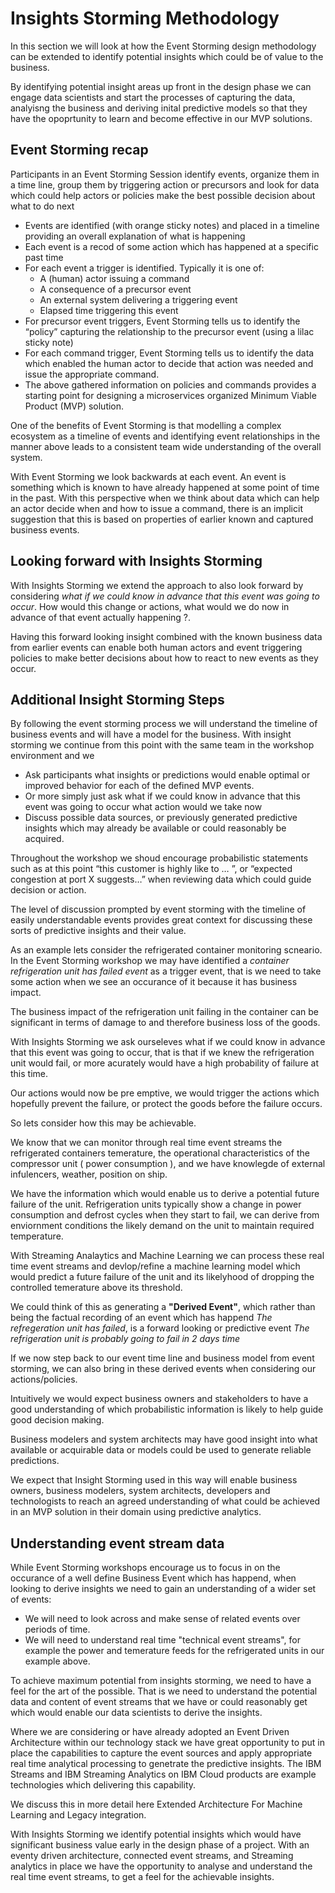# Insights Storming Methodology

In this section we will look at how the Event Storming design methodology can be extended to identify potential insights which could be of value to the business.

By identifying potential insight areas up front in the  design phase we can engage data scientists and start the processes of capturing the data, analyisng the business and deriving inital predictive models so that they have the opoprtunity to learn and become effective in our MVP solutions.


## Event Storming recap

Participants in an Event Storming Session identify events, organize them in a time line, group them by triggering action or precursors and look for data which could help actors or policies make the best possible decision about what to do next

* Events are identified (with orange sticky notes) and placed in a timeline providing an overall explanation of what is happening
* Each event is a recod of some action which has happened at a specific past time
* For each event a trigger is identified. Typically it is one of:
  - A (human) actor issuing a command
  - A consequence of a precursor event
  - An external system delivering a triggering event
  - Elapsed time triggering this event
* For precursor event triggers,  Event Storming tells us to identify the “policy” capturing the relationship to the precursor event (using a lilac sticky note)
* For each command trigger,  Event Storming tells us to identify the data which enabled the human actor to decide that action was needed and issue the appropriate command.
* The above gathered information on policies and commands provides a starting point for designing a microservices organized Minimum Viable Product (MVP) solution.

One of the benefits of Event Storming is that modelling a complex ecosystem as a timeline of events and identifying event relationships in the manner above leads to a consistent team wide understanding of the overall system.

With Event Storming we look backwards at each event.  An event is something which is known to have already happened at some point of time in the past. With this perspective when we think about data which can help an actor decide when and how to issue a command, there is an implicit suggestion that this is based on properties of earlier known and captured business events.

## Looking forward with Insights Storming
With Insights Storming we extend the approach to also look forward by considering *what if we could know in advance that this event was going to occur*. How would this change or actions, what would we do now in advance of that event actually happening ?.

Having this forward looking insight combined with the known business data from earlier events can enable both human actors and event triggering policies to make better decisions about how to react to new events as they occur.

## Additional Insight Storming Steps
By following the event storming process we will understand the timeline of business events and will have a model for the business. With insight storming we continue from this point with the same team in the workshop environment and we

* Ask participants what insights or predictions would enable optimal or improved behavior for each of the defined MVP events.
* Or more simply just ask what if we could know in advance that this event was going to occur what action would we take now
* Discuss  possible data sources, or previously generated predictive insights which may already be available or could reasonably be acquired.

Throughout the workshop we shoud encourage probabilistic statements such as at this point “this customer is highly like to … ”, or  “expected congestion at port X suggests…”  when reviewing data which could guide decision or action.

The level of discussion prompted by event storming with the timeline of easily understandable events provides great context for discussing these sorts of predictive insights and their value.

As an example lets consider the refrigerated container monitoring scneario.  In the Event Storming workshop we may have identified a *container refrigeration unit has failed event* as a trigger event, that is we need to take some action when we see an occurance of it because it has business impact.

The business impact of  the refrigeration unit failing  in the container can be significant in terms of damage to and therefore business loss of the goods.

With Insights Storming we ask ourseleves what if we could know in advance that this event was going to occur, that is that if we knew the refrigeration unit would fail, or more acurately would have a high probability of failure at this time.

Our actions would now be pre emptive, we would trigger the actions which hopefully prevent the failure, or protect the goods before the failure occurs.

So lets consider how this may be achievable.

We know that we can monitor through real time event streams the refrigerated containers temerature, the  operational characteristics of the compressor unit ( power consumption ), and  we have knowlegde of external infulencers, weather, position on ship.

We have the information which would enable us to derive a potential future failure of the unit. Refrigeration units typically show a change in power consumption and defrost cycles when they start to fail, we can derive from enviornment conditions the likely demand on the unit to maintain required temperature.

With Streaming Analaytics and Machine Learning we can process these real time event streams and devlop/refine  a machine learning model which would predict a future failure of the unit  and its likelyhood of dropping the controlled temerature above its threshold.

We could think of this as generating a **"Derived Event"**, which rather than being the factual recording of an event which has happend *The refregeration unit has failed*, is a  forward looking or predictive event *The refrigeration unit is probably going to fail in 2 days time*

If we now step back to our event time line and business model from event storming, we can also bring in these derived events when considering our actions/policies.

Intuitively we would expect business owners and stakeholders to have a good understanding of which probabilistic information is likely to help guide good decision making.

Business modelers and system architects may have good insight into what available or acquirable data or models could be used to generate reliable predictions.

We expect that Insight Storming used in this way will enable business owners, business modelers,  system architects, developers and technologists to reach an agreed understanding of what could be achieved in an MVP solution in their domain using predictive analytics.

## Understanding event stream data

While Event Storming workshops encourage us to focus in on the occurance of a well define Business Event which has happend, when looking to derive insights we need to gain an understanding of a wider set of events:

* We will need to look across and make sense of related  events  over periods of time.
* We will need to understand  real time "technical event streams", for example the power and temerature feeds for the refrigerated units in our example above.

To achieve maximum potential from insights storming, we need to have a feel for the art of the possible. That is we need to understand the potential data and content of event streams that we have or could reasonably get which would enable our data scientists to derive the insights.

Where we are considering or have already adopted an Event Driven Architecture within our technology stack we have great opportunity to put in place the capabilities to capture the event sources and apply appropriate real time analytical processing to genetrate the predictive insights. The IBM Streams and IBM Streaming Analytics on IBM Cloud products are example technologies which delivering this capability.

We discuss this in more detail here Extended Architecture For Machine Learning and Legacy integration.

With Insights Storming we  identify potential insights which would have significant business value early in the design phase of a project. With an eventy driven architecture, connected event streams, and Streaming analytics in place  we have the opportunity to analyse and understand the real time event streams, to get a feel for the achievable insights.
